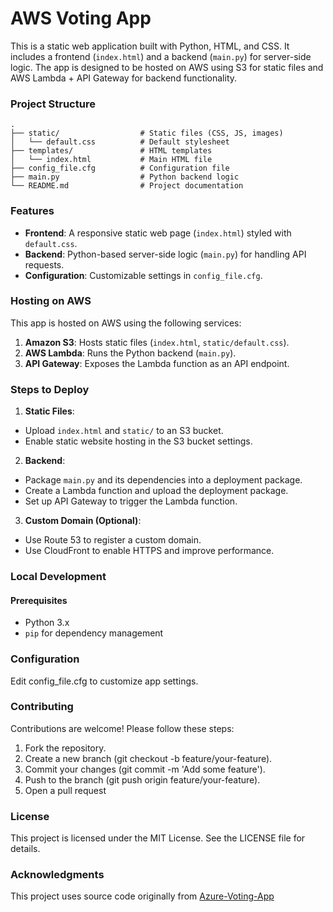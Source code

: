 # AWS Voting App
This is a static web application built with Python, HTML, and CSS. It includes a frontend (`index.html`) and a backend (`main.py`) for server-side logic. The app is designed to be hosted on AWS using S3 for static files and AWS Lambda + API Gateway for backend functionality.

### Project Structure
```
.
├── static/                  # Static files (CSS, JS, images)
│   └── default.css          # Default stylesheet
├── templates/               # HTML templates
│   └── index.html           # Main HTML file
├── config_file.cfg          # Configuration file
├── main.py                  # Python backend logic
└── README.md                # Project documentation
```

### Features
- **Frontend**: A responsive static web page (`index.html`) styled with `default.css`.
- **Backend**: Python-based server-side logic (`main.py`) for handling API requests.
- **Configuration**: Customizable settings in `config_file.cfg`.

### Hosting on AWS
This app is hosted on AWS using the following services:
1. **Amazon S3**: Hosts static files (`index.html`, `static/default.css`).
2. **AWS Lambda**: Runs the Python backend (`main.py`).
3. **API Gateway**: Exposes the Lambda function as an API endpoint.

### Steps to Deploy
1. **Static Files**:
- Upload `index.html` and `static/` to an S3 bucket.
- Enable static website hosting in the S3 bucket settings.
2. **Backend**:
- Package `main.py` and its dependencies into a deployment package.
- Create a Lambda function and upload the deployment package.
- Set up API Gateway to trigger the Lambda function.
3. **Custom Domain (Optional)**:
- Use Route 53 to register a custom domain.
- Use CloudFront to enable HTTPS and improve performance.

### Local Development
#### Prerequisites
- Python 3.x
- `pip` for dependency management



### Configuration
Edit config_file.cfg to customize app settings.

### Contributing
Contributions are welcome! Please follow these steps:
1. Fork the repository.
2. Create a new branch (git checkout -b feature/your-feature).
3. Commit your changes (git commit -m 'Add some feature').
4. Push to the branch (git push origin feature/your-feature).
5. Open a pull request

### License
This project is licensed under the MIT License. See the LICENSE file for details.

### Acknowledgments
This project uses source code originally from [Azure-Voting-App](https://github.com/ceteongvanness/azure-voting-app)
